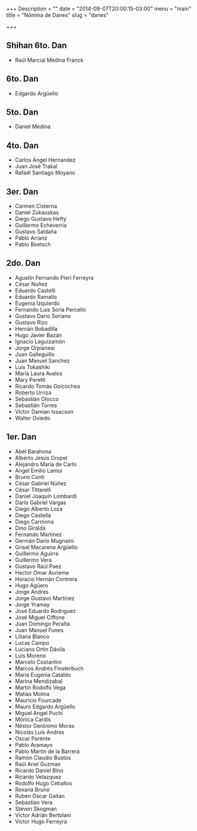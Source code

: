 +++
Description = ""
date = "2014-09-07T20:00:15-03:00"
menu = "main"
title = "Nómina de Danes"
slug = "danes"

+++


Shihan 6to. Dan
--------

 * Raúl Marcial Medina Franck

6to. Dan
--------

 * Edgardo Argüello


5to. Dan
--------

 * Daniel Medina

4to. Dan
--------

 * Carlos Angel Hernandez
 * Juan José Trakal
 * Rafaél Santiago Moyano


3er. Dan
--------

 * Carmen Cisterna
 * Daniel Zukauskas
 * Diego Gustavo Hefty
 * Guillermo Echeverria
 * Gustavo Saldaña
 * Pablo Arranz
 * Pablo Boetsch

2do. Dan
--------

 * Agustín Fernando Pieri Ferreyra
 * César Nuñez
 * Eduardo Castelli
 * Eduardo Ramallo
 * Eugenia Izquierdo
 * Fernando Luis Soria Percello
 * Gustavo Dario Soriano
 * Gustavo Rizo
 * Hernán Bobadilla
 * Hugo Javier Bazán
 * Ignacio Leguizamón
 * Jorge Orpianesi
 * Juan Galleguillo
 * Juan Manuel Sanchez
 * Luis Tokashiki
 * María Laura Avalos
 * Mary Peretti
 * Ricardo Tomás Goicochea
 * Roberto Urriza
 * Sebastián Olocco
 * Sebastián Torres
 * Victor Damian Issacson
 * Walter Oviedo

1er. Dan
--------

 * Abél Barahona
 * Alberto Jesús Oropel
 * Alejandro María de Carlo
 * Angel Emilio Lamor
 * Bruno Conti
 * César Gabriel Núñez
 * César Tittarelli
 * Daniel Joaquín Lombardi
 * Darío Gabriel Vargas
 * Diego Alberto Loza
 * Diego Castella
 * Diego Carmona
 * Dino Giralda
 * Fernando Martinez
 * Germán Darío Mugnaini
 * Grisel Macarena Argüello
 * Guillermo Aguirre
 * Guillermo Vera
 * Gustavo Raúl Paez
 * Hector Omar Aurieme
 * Horacio Hernán Contrera
 * Hugo Agüero
 * Jorge Andres
 * Jorge Gustavo Martinez
 * Jorge Yramay
 * José Eduardo Rodriguez
 * José Miguel Ciffone
 * Juan Domingo Peralta
 * Juan Manuel Funes
 * Liliana Blanco
 * Lucas Campo
 * Luciano Ortín Dávila
 * Luis Moreno
 * Marcelo Costantini
 * Marcos Andrés Finsterbuch
 * Maria Eugenia Cataldo
 * Marina Mendizabal
 * Martin Rodolfo Vega
 * Matías Molina
 * Mauricio Fourcade
 * Mauro Edgardo Argüello
 * Miguel Angel Puchi
 * Mónica Cardís
 * Néstor Gerónimo Moras
 * Nicolás Luís Andres
 * Oscar Parente
 * Pablo Aramayo
 * Pablo Martin de la Barrera
 * Ramón Claudio Bustos
 * Raúl Ariel Guzman
 * Ricardo Daniel Bino
 * Ricardo Velazquez
 * Rodolfo Hugo Ceballos
 * Roxana Bruno
 * Rubén Oscar Gaitán
 * Sebastian Vera
 * Steven Skogman
 * Victor Adrián Bertolani
 * Victor Hugo Ferreyra